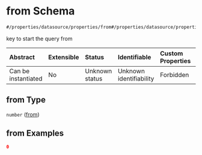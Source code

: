 # from Schema

```txt
#/properties/datasource/properties/from#/properties/datasource/properties/from
```

key to start the query from

| Abstract            | Extensible | Status         | Identifiable            | Custom Properties | Additional Properties | Access Restrictions | Defined In                                                                           |
| :------------------ | :--------- | :------------- | :---------------------- | :---------------- | :-------------------- | :------------------ | :----------------------------------------------------------------------------------- |
| Can be instantiated | No         | Unknown status | Unknown identifiability | Forbidden         | Allowed               | none                | [algorithm\_indexer.json\*](../../out/algorithm_indexer.json "open original schema") |

## from Type

`number` ([from](algorithm_indexer-properties-datasource-properties-from.md))

## from Examples

```json
0
```
